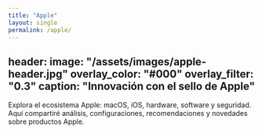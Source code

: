 ```yaml
---
title: "Apple"
layout: single
permalink: /apple/
---
```

header:
  image: "/assets/images/apple-header.jpg"
  overlay_color: "#000"
     overlay_filter: "0.3"
    caption: "Innovación con el sello de Apple"
---

Explora el ecosistema Apple: macOS, iOS, hardware, software y seguridad.  
Aquí compartiré análisis, configuraciones, recomendaciones y novedades sobre productos Apple.

